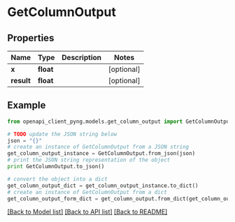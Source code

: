 # GetColumnOutput


## Properties
Name | Type | Description | Notes
------------ | ------------- | ------------- | -------------
**x** | **float** |  | [optional] 
**result** | **float** |  | [optional] 

## Example

```python
from openapi_client_pyng.models.get_column_output import GetColumnOutput

# TODO update the JSON string below
json = "{}"
# create an instance of GetColumnOutput from a JSON string
get_column_output_instance = GetColumnOutput.from_json(json)
# print the JSON string representation of the object
print GetColumnOutput.to_json()

# convert the object into a dict
get_column_output_dict = get_column_output_instance.to_dict()
# create an instance of GetColumnOutput from a dict
get_column_output_form_dict = get_column_output.from_dict(get_column_output_dict)
```
[[Back to Model list]](../README.md#documentation-for-models) [[Back to API list]](../README.md#documentation-for-api-endpoints) [[Back to README]](../README.md)


